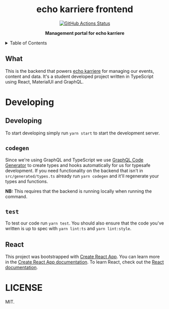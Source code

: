 <h1 align="center">echo karriere frontend</h1>

<p align="center">
   <a href="https://github.com/echo-karriere/frontend/actions"><img alt="GitHub Actions Status" src="https://github.com/echo-karriere/frontend/workflows/Pipeline/badge.svg" /></a>
   <br />
</p>

<p align="center">
   <strong>Management portal for echo karriere</strong>
</p>

<details>
<summary>Table of Contents</summary>
<br />

<!-- markdown-toc start - Don't edit this section. Run M-x markdown-toc-refresh-toc -->

**Table of Contents**

- [Developing](#developing)
  - [Developing](#developing-1)
  - [`codegen`](#codegen)
  - [`test`](#test)
  - [React](#react)
- [LICENSE](#license)

<!-- markdown-toc end -->

</details>

## What

This is the backend that powers [echo karriere](https://www.echokarriere.no/)
for managing our events, content and data. It's a student developed project
written in TypeScript using React, MaterialUI and GraphQL.

# Developing

## Developing

To start developing simply run `yarn start` to start the development server.

## `codegen`

Since we're using GraphQL and TypeScript we use [GraphQL Code
Generator](https://graphql-code-generator.com/) to create types and hooks
automatically for us for typesafe development. If you need functionality on the
backend that isn't in `src/generated/types.ts` already run `yarn codegen` and
it'll regenerate your types and functions.

**NB:** This requires that the backend is running locally when running the command.

## `test`

To test our code run `yarn test`. You should also ensure that the code you've
written is up to spec with `yarn lint:ts` and `yarn lint:style`.

## React

This project was bootstrapped with [Create React
App](https://github.com/facebook/create-react-app). You can learn more in the
[Create React App
documentation](https://facebook.github.io/create-react-app/docs/getting-started).
To learn React, check out the [React documentation](https://reactjs.org/).

# LICENSE

MIT.
